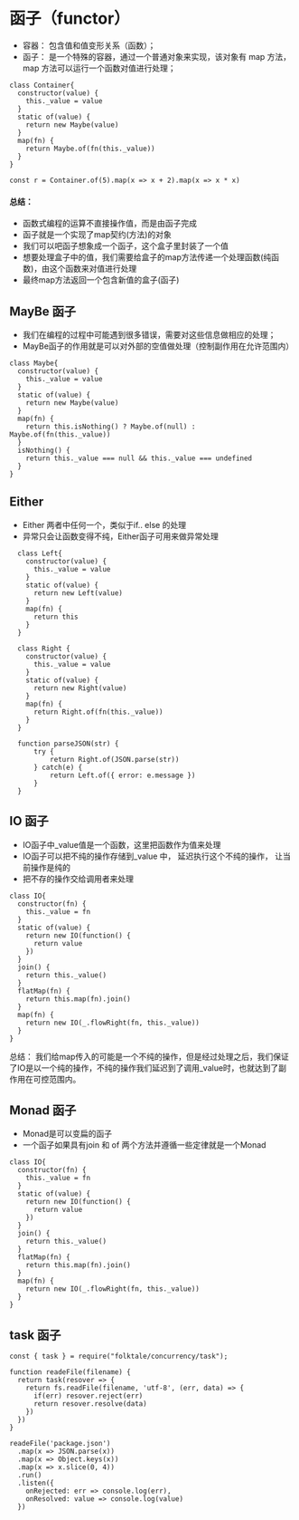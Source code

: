 # 函子（functor）

- 容器： 包含值和值变形关系（函数）；
- 函子： 是一个特殊的容器，通过一个普通对象来实现，该对象有 map 方法，map 方法可以运行一个函数对值进行处理；

```
class Container{
  constructor(value) {
    this._value = value
  }
  static of(value) {
    return new Maybe(value)
  }
  map(fn) {
    return Maybe.of(fn(this._value))
  }
}

const r = Container.of(5).map(x => x + 2).map(x => x * x)
```

#### 总结：
 * 函数式编程的运算不直接操作值，而是由函子完成
 * 函子就是一个实现了map契约(方法)的对象
 * 我们可以吧函子想象成一个函子，这个盒子里封装了一个值
 * 想要处理盒子中的值，我们需要给盒子的map方法传递一个处理函数(纯函数)，由这个函数来对值进行处理
 * 最终map方法返回一个包含新值的盒子(函子)

## MayBe 函子
 - 我们在编程的过程中可能遇到很多错误，需要对这些信息做相应的处理；
 - MayBe函子的作用就是可以对外部的空值做处理（控制副作用在允许范围内）

```
class Maybe{
  constructor(value) {
    this._value = value
  }
  static of(value) {
    return new Maybe(value)
  }
  map(fn) {
    return this.isNothing() ? Maybe.of(null) : Maybe.of(fn(this._value))
  }
  isNothing() {
    return this._value === null && this._value === undefined
  }
} 

```

## Either

- Either 两者中任何一个，类似于if.. else 的处理
- 异常只会让函数变得不纯，Either函子可用来做异常处理
```
  class Left{
    constructor(value) {
      this._value = value
    }
    static of(value) {
      return new Left(value)
    }
    map(fn) {
      return this
    }
  }

  class Right {
    constructor(value) {
      this._value = value
    }
    static of(value) {
      return new Right(value)
    }
    map(fn) {
      return Right.of(fn(this._value))
    }
  }

  function parseJSON(str) {
      try {
          return Right.of(JSON.parse(str))
      } catch(e) {
          return Left.of({ error: e.message })
      }
  }

```

## IO 函子
- IO函子中_value值是一个函数，这里把函数作为值来处理
- IO函子可以把不纯的操作存储到_value 中， 延迟执行这个不纯的操作， 让当前操作是纯的
- 把不存的操作交给调用者来处理

```
class IO{
  constructor(fn) {
    this._value = fn
  }
  static of(value) {
    return new IO(function() {
      return value
    })
  }
  join() {
    return this._value()
  }
  flatMap(fn) {
    return this.map(fn).join()
  }
  map(fn) {
    return new IO(_.flowRight(fn, this._value))
  }
}
```
总结： 我们给map传入的可能是一个不纯的操作，但是经过处理之后，我们保证了IO是以一个纯的操作，不纯的操作我们延迟到了调用_value时，也就达到了副作用在可控范围内。

## Monad 函子
- Monad是可以变扁的函子
- 一个函子如果具有join 和 of 两个方法并遵循一些定律就是一个Monad
```
class IO{
  constructor(fn) {
    this._value = fn
  }
  static of(value) {
    return new IO(function() {
      return value
    })
  }
  join() {
    return this._value()
  }
  flatMap(fn) {
    return this.map(fn).join()
  }
  map(fn) {
    return new IO(_.flowRight(fn, this._value))
  }
}
```


## task 函子

```
const { task } = require("folktale/concurrency/task");

function readeFile(filename) {
  return task(resover => {
    return fs.readFile(filename, 'utf-8', (err, data) => {
      if(err) resover.reject(err)
      return resover.resolve(data)
    })
  })
}

readeFile('package.json')
  .map(x => JSON.parse(x))
  .map(x => Object.keys(x))
  .map(x => x.slice(0, 4))
  .run()
  .listen({
    onRejected: err => console.log(err),
    onResolved: value => console.log(value)
  })
  ```


